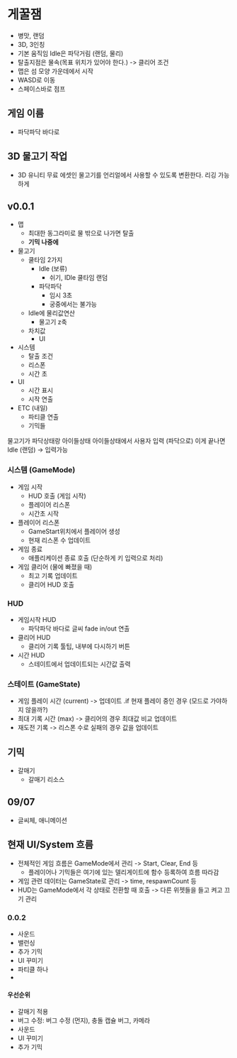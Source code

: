 # 게꿀잼

- 병맛, 랜덤
- 3D, 3인칭
- 기본 움직임 Idle은 파닥거림 (랜덤, 물리)
- 탈출지점은 물속(목표 위치가 있어야 한다.) -> 클리어 조건
- 맵은 섬 모양 가운데에서 시작
- WASD로 이동
- 스페이스바로 점프

## 게임 이름

- 파닥파닥 바다로

## 3D 물고기 작업

- 3D 유니티 무료 에셋인 물고기를 언리얼에서 사용할 수 있도록 변환한다. 리깅 가능하게

## v0.0.1

- 맵
  - 최대한 동그라미로 물 밖으로 나가면 탈출
  - **기믹 나중에**
- 물고기
  - 쿨타임 2가지
    - Idle (보류)
      - 쉬기, IDle 쿨타임 랜덤
    - 파닥파닥
      - 임시 3초
      - 궁중에서는 불가능
  - Idle에 물리값연산
    - 물고기 z축
  - 차치값
    - UI
- 시스템
  - 탈출 조건
  - 리스폰
  - 시간 초
- UI
  - 시간 표시
  - 시작 연출
- ETC (내일)
  - 파티클 연출
  - 기믹들

물고기가 파닥상태랑 아이들상태
아이들상태에서 사용자 입력 (파닥으로) 이게 끝나면 Idle (랜덤) -> 입력가능

### 시스템 (GameMode)

- 게임 시작
  - HUD 호출 (게임 시작)
  - 플레이어 리스폰
  - 시간초 시작
- 플레이어 리스폰
  - GameStart위치에서 플레이어 생성
  - 현재 리스폰 수 업데이트
- 게임 종료
  - 애플리케이션 종료 호출 (단순하게 키 입력으로 처리)
- 게임 클리어 (물에 빠졌을 때)
  - 최고 기록 업데이트
  - 클리어 HUD 호출 

### HUD

- 게임시작 HUD
  - 파닥파닥 바다로 글씨 fade in/out 연출
- 클리어 HUD
  - 클리어 기록 툴팁, 내부에 다시하기 버튼
- 시간 HUD
  - 스테이트에서 업데이트되는 시간값 출력

### 스테이트 (GameState)

- 게임 플레이 시간 (current) -> 업데이트 .if 현재 플레이 중인 경우 (모드로 가야하지 않을까?)
- 최대 기록 시간 (max) -> 클리어의 경우 최대값 비교 업데이트
- 재도전 기록 -> 리스폰 수로 실패의 경우 값을 업데이트

## 기믹

- 갈매기
  - 갈매기 리소스

## 09/07

- 글씨체, 애니메이션

## 현재 UI/System 흐름

- 전체적인 게임 흐름은 GameMode에서 관리 -> Start, Clear, End 등
  - 플레이어나 기믹들은 여기에 있는 델리게이트에 함수 등록하여 흐름 따라감
- 게임 관련 데이터는 GameState로 관리 -> time, respawnCount 등
- HUD는 GameMode에서 각 상태로 전환할 때 호출 -> 다른 위젯들을 들고 켜고 끄기 관리

### 0.0.2

- 사운드
- 밸런싱
- 추가 기믹
- UI 꾸미기
- 파티클 하나
- 

#### 우선순위

- 갈매기 적용
- 버그 수정: 버그 수정 (먼지), 충돌 캡슐 버그, 카메라
- 사운드
- UI 꾸미기
- 추가 기믹